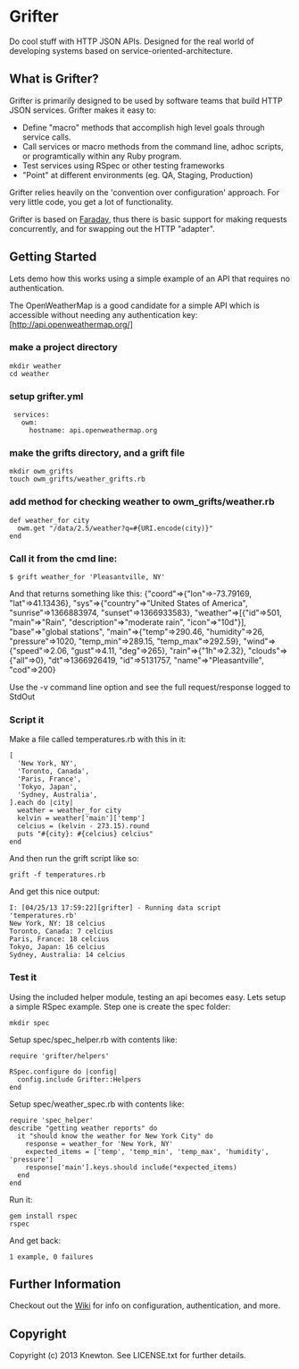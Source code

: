 Grifter
=======
Do cool stuff with HTTP JSON APIs.  Designed for the real world of developing systems based on service-oriented-architecture.

What is Grifter?
----------------
Grifter is primarily designed to be used by software teams that build HTTP JSON services.
Grifter makes it easy to:
* Define "macro" methods that accomplish high level goals through service calls.
* Call services or macro methods from the command line, adhoc scripts, or programtically within any Ruby program.
* Test services using RSpec or other testing frameworks
* "Point" at different environments (eg. QA, Staging, Production)

Grifter relies heavily on the 'convention over configuration' approach.  For very little code, you
get a lot of functionality.

Grifter is based on [Faraday](https://github.com/lostisland/faraday), thus there is basic support for making requests concurrently, and for swapping out the HTTP "adapter".

Getting Started
---------------
Lets demo how this works using a simple example of an API that requires no
authentication.

The OpenWeatherMap is a good candidate for a simple API
which is accessible without needing any authentication key:
[http://api.openweathermap.org/]


### make a project directory

    mkdir weather
    cd weather

### setup grifter.yml

     services:
       owm:
         hostname: api.openweathermap.org

### make the grifts directory, and a grift file

    mkdir owm_grifts
    touch owm_grifts/weather_grifts.rb

### add method for checking weather to owm_grifts/weather.rb
    def weather_for city
      owm.get "/data/2.5/weather?q=#{URI.encode(city)}"
    end

### Call it from the cmd line:
    $ grift weather_for 'Pleasantville, NY'

And that returns something like this:
    {"coord"=>{"lon"=>-73.79169, "lat"=>41.13436}, "sys"=>{"country"=>"United States of America", "sunrise"=>1366883974, "sunset"=>1366933583}, "weather"=>[{"id"=>501, "main"=>"Rain", "description"=>"moderate rain", "icon"=>"10d"}], "base"=>"global stations", "main"=>{"temp"=>290.46, "humidity"=>26, "pressure"=>1020, "temp_min"=>289.15, "temp_max"=>292.59}, "wind"=>{"speed"=>2.06, "gust"=>4.11, "deg"=>265}, "rain"=>{"1h"=>2.32}, "clouds"=>{"all"=>0}, "dt"=>1366926419, "id"=>5131757, "name"=>"Pleasantville", "cod"=>200}

Use the -v command line option and see the full request/response logged to StdOut

### Script it
Make a file called temperatures.rb with this in it:

    [
      'New York, NY',
      'Toronto, Canada',
      'Paris, France',
      'Tokyo, Japan',
      'Sydney, Australia',
    ].each do |city|
      weather = weather_for city
      kelvin = weather['main']['temp']
      celcius = (kelvin - 273.15).round
      puts "#{city}: #{celcius} celcius"
    end

And then run the grift script like so:

    grift -f temperatures.rb

And get this nice output:

    I: [04/25/13 17:59:22][grifter] - Running data script 'temperatures.rb'
    New York, NY: 18 celcius
    Toronto, Canada: 7 celcius
    Paris, France: 18 celcius
    Tokyo, Japan: 16 celcius
    Sydney, Australia: 14 celcius

### Test it
Using the included helper module, testing an api becomes easy.  Lets setup a simple RSpec example.  Step one is create the spec folder:

    mkdir spec

Setup spec/spec_helper.rb with contents like:

    require 'grifter/helpers'

    RSpec.configure do |config|
      config.include Grifter::Helpers
    end

Setup spec/weather_spec.rb with contents like:

    require 'spec_helper'
    describe "getting weather reports" do
      it "should know the weather for New York City" do
        response = weather_for 'New York, NY'
        expected_items = ['temp', 'temp_min', 'temp_max', 'humidity', 'pressure']
        response['main'].keys.should include(*expected_items) 
      end
    end

Run it:

    gem install rspec
    rspec

And get back:

    1 example, 0 failures


Further Information
-------------------

Checkout out the [Wiki](https://github.com/Knewton/grifter/wiki) for info on configuration, authentication, and more.


Copyright
---------
Copyright (c) 2013 Knewton. See LICENSE.txt for further details.
